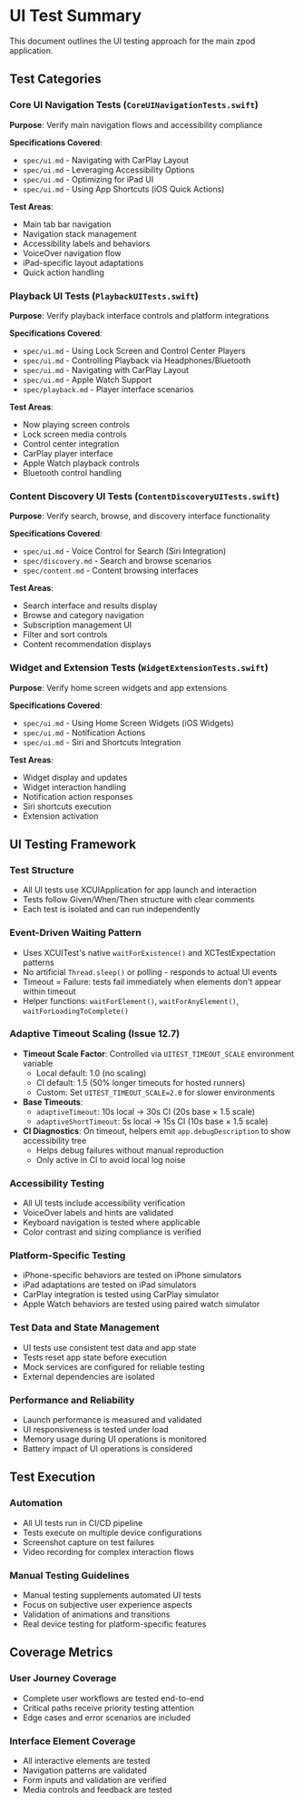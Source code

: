 # UI Test Summary

This document outlines the UI testing approach for the main zpod application.

## Test Categories

### Core UI Navigation Tests (`CoreUINavigationTests.swift`)
**Purpose**: Verify main navigation flows and accessibility compliance

**Specifications Covered**:
- `spec/ui.md` - Navigating with CarPlay Layout
- `spec/ui.md` - Leveraging Accessibility Options  
- `spec/ui.md` - Optimizing for iPad UI
- `spec/ui.md` - Using App Shortcuts (iOS Quick Actions)

**Test Areas**:
- Main tab bar navigation
- Navigation stack management
- Accessibility labels and behaviors
- VoiceOver navigation flow
- iPad-specific layout adaptations
- Quick action handling

### Playback UI Tests (`PlaybackUITests.swift`)
**Purpose**: Verify playback interface controls and platform integrations

**Specifications Covered**:
- `spec/ui.md` - Using Lock Screen and Control Center Players
- `spec/ui.md` - Controlling Playback via Headphones/Bluetooth
- `spec/ui.md` - Navigating with CarPlay Layout
- `spec/ui.md` - Apple Watch Support
- `spec/playback.md` - Player interface scenarios

**Test Areas**:
- Now playing screen controls
- Lock screen media controls
- Control center integration
- CarPlay player interface
- Apple Watch playback controls
- Bluetooth control handling

### Content Discovery UI Tests (`ContentDiscoveryUITests.swift`)
**Purpose**: Verify search, browse, and discovery interface functionality

**Specifications Covered**:
- `spec/ui.md` - Voice Control for Search (Siri Integration)
- `spec/discovery.md` - Search and browse scenarios
- `spec/content.md` - Content browsing interfaces

**Test Areas**:
- Search interface and results display
- Browse and category navigation
- Subscription management UI
- Filter and sort controls
- Content recommendation displays

### Widget and Extension Tests (`WidgetExtensionTests.swift`)
**Purpose**: Verify home screen widgets and app extensions

**Specifications Covered**:
- `spec/ui.md` - Using Home Screen Widgets (iOS Widgets)
- `spec/ui.md` - Notification Actions
- `spec/ui.md` - Siri and Shortcuts Integration

**Test Areas**:
- Widget display and updates
- Widget interaction handling
- Notification action responses
- Siri shortcuts execution
- Extension activation

## UI Testing Framework

### Test Structure
- All UI tests use XCUIApplication for app launch and interaction
- Tests follow Given/When/Then structure with clear comments
- Each test is isolated and can run independently

### Event-Driven Waiting Pattern
- Uses XCUITest's native `waitForExistence()` and XCTestExpectation patterns
- No artificial `Thread.sleep()` or polling - responds to actual UI events
- Timeout = Failure: tests fail immediately when elements don't appear within timeout
- Helper functions: `waitForElement()`, `waitForAnyElement()`, `waitForLoadingToComplete()`

### Adaptive Timeout Scaling (Issue 12.7)
- **Timeout Scale Factor**: Controlled via `UITEST_TIMEOUT_SCALE` environment variable
  - Local default: 1.0 (no scaling)
  - CI default: 1.5 (50% longer timeouts for hosted runners)
  - Custom: Set `UITEST_TIMEOUT_SCALE=2.0` for slower environments
- **Base Timeouts**:
  - `adaptiveTimeout`: 10s local → 30s CI (20s base × 1.5 scale)
  - `adaptiveShortTimeout`: 5s local → 15s CI (10s base × 1.5 scale)
- **CI Diagnostics**: On timeout, helpers emit `app.debugDescription` to show accessibility tree
  - Helps debug failures without manual reproduction
  - Only active in CI to avoid local log noise

### Accessibility Testing
- All UI tests include accessibility verification
- VoiceOver labels and hints are validated
- Keyboard navigation is tested where applicable
- Color contrast and sizing compliance is verified

### Platform-Specific Testing
- iPhone-specific behaviors are tested on iPhone simulators
- iPad adaptations are tested on iPad simulators
- CarPlay integration is tested using CarPlay simulator
- Apple Watch behaviors are tested using paired watch simulator

### Test Data and State Management
- UI tests use consistent test data and app state
- Tests reset app state before execution
- Mock services are configured for reliable testing
- External dependencies are isolated

### Performance and Reliability
- Launch performance is measured and validated
- UI responsiveness is tested under load
- Memory usage during UI operations is monitored
- Battery impact of UI operations is considered

## Test Execution

### Automation
- All UI tests run in CI/CD pipeline
- Tests execute on multiple device configurations
- Screenshot capture on test failures
- Video recording for complex interaction flows

### Manual Testing Guidelines
- Manual testing supplements automated UI tests
- Focus on subjective user experience aspects
- Validation of animations and transitions
- Real device testing for platform-specific features

## Coverage Metrics

### User Journey Coverage
- Complete user workflows are tested end-to-end
- Critical paths receive priority testing attention
- Edge cases and error scenarios are included

### Interface Element Coverage
- All interactive elements are tested
- Navigation patterns are validated
- Form inputs and validation are verified
- Media controls and feedback are tested